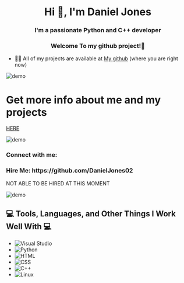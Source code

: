 <h1 align="center">Hi 👋, I'm Daniel Jones</h1>
<h3 align="center">I'm a passionate Python and C++ developer</h3>
<h3 align="center">Welcome To my github project!👋</h3>

- 👨‍💻 All of my projects are available at [My github](https://github.com/DanielJones02) (where you are right now)

![demo](https://user-images.githubusercontent.com/73097560/115834477-dbab4500-a447-11eb-908a-139a6edaec5c.gif)

# Get more info about me and my projects 

[HERE](https://github.com/DanielJones02/Active-Projects)

![demo](https://user-images.githubusercontent.com/73097560/115834477-dbab4500-a447-11eb-908a-139a6edaec5c.gif)

<h3 align="left">Connect with me:</h3>
<p align="left">
</p>
<h3 align="left">Hire Me: https://github.com/DanielJones02</h3>
<p align="left">
NOT ABLE TO BE HIRED AT THIS MOMENT
</p>

![demo](https://user-images.githubusercontent.com/73097560/115834477-dbab4500-a447-11eb-908a-139a6edaec5c.gif)

## 💻 Tools, Languages, and Other Things I Work Well With 💻

- ![Visual Studio](https://img.icons8.com/color/48/000000/visual-studio-2019.png) 
- ![Python](https://img.icons8.com/color/48/000000/python.png)
- ![HTML](https://img.icons8.com/color/48/000000/html-5.png)
- ![CSS](https://img.icons8.com/color/48/000000/css3.png)
- ![C++](https://img.icons8.com/color/48/000000/c-plus-plus-logo.png) 
- ![Linux](https://img.icons8.com/color/48/000000/linux.png) 
